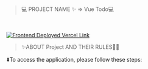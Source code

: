   
> 💻 PROJECT NAME ✨ => Vue Todo💻
<br>

[![Frontend Deployed Vercel Link](https://img.shields.io/badge/FrontendDeployed__Vercel_Link-000?style=for-the-badge&logo=ko-fi&logoColor=white)](https://vue-todo-ecru-eight.vercel.app/)

> ✨ABOUT Project AND THEIR RULES🧑‍💻

⬇️To access the application, please follow these steps:
